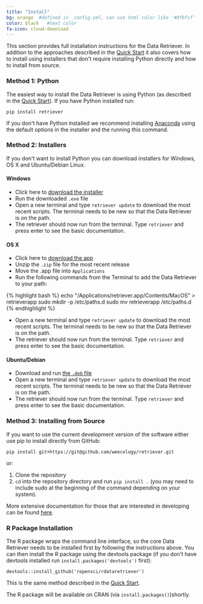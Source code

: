 ```yaml
---
title: "Install"
bg: orange  #defined in _config.yml, can use html color like '#0fbfcf'
color: black   #text color
fa-icon: cloud-download
---
```


This section provides full installation instructions for the Data Retriever. In
addition to the approaches described in the [Quick Start](#quickstart) it also
covers how to install using installers that don't require installing Python
directly and how to install from source.

### Method 1: Python

The easiest way to install the Data Retriever is using Python (as described in
the [Quick Start](#quickstart)). If you have Python installed run:

```
pip install retriever
```

If you don't have Python installed we recommend
installing [Anaconda](https://www.continuum.io/downloads) using the default
options in the installer and the running this command.

### Method 2: Installers

If you don't want to install Python you can download installers for Windows, OS
X and Ubuntu/Debian Linux.

#### Windows

* Click here to [download the installer](https://github.com/weecology/retriever/releases/download/v2.0.0/RetrieverSetup.exe)
* Run the downloaded `.exe` file
* Open a new terminal and type `retriever update` to download the most recent
  scripts. The terminal needs to be new so that the Data Retriever is on the path.
* The retriever should now run from the terminal. Type `retriever` and press
  enter to see the basic documentation.

#### OS X

* Click here to [download the app](https://github.com/weecology/retriever/releases/download/v2.0.0/retriever-OSX.zip)
* Unzip the `.zip` file for the most recent release
* Move the .app file into `Applications`
* Run the following commands from the Terminal to add the Data Retriever to your
  path:

{% highlight bash %}
echo "/Applications/retriever.app/Contents/MacOS" > retrieverapp
sudo mkdir -p /etc/paths.d
sudo mv retrieverapp /etc/paths.d
{% endhighlight %}

* Open a new terminal and type `retriever update` to download the most recent
  scripts. The terminal needs to be new so that the Data Retriever is on the path.
* The retriever should now run from the terminal.  Type `retriever` and press
  enter to see the basic documentation.

#### Ubuntu/Debian

* Download and run [the `.deb` file](https://github.com/weecology/retriever/releases/download/v2.0.0/python3-retriever_2.0.0-1_all.deb)
* Open a new terminal and type `retriever update` to download the most recent
  scripts. The terminal needs to be new so that the Data Retriever is on the path.
* The retriever should now run from the terminal. Type `retriever` and press
  enter to see the basic documentation.

### Method 3: Installing from Source

If you want to use the current development version of the software either use
pip to install directly from GitHub:

```
pip install git+https://git@github.com/weecology/retriever.git
```

or:

1. Clone the repository
2. `cd` into the repository directory and run `pip install .` (you may need to
    include sudo at the beginning of the command depending on your system).

More extensive documentation for those that are interested in developing can be
found [here](http://retriever.readthedocs.io/en/latest/?badge=latest).

### R Package Installation

The R package wraps the command line interface, so the core Data Retriever needs
to be installed first by following the instructions above. You can then install
the R package using the devtools package (if you don't have devtools installed
run `install.packages('devtools')` first):

```
devtools::install_github('ropensci/rdataretriever')
```

This is the same method described in the [Quick Start](#quickstart).

The R package will be available on CRAN (via `install.packages()`)shortly.

